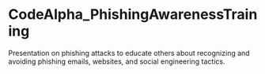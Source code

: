 # CodeAlpha_PhishingAwarenessTraining
Presentation on phishing attacks to educate others about recognizing and avoiding phishing emails, websites, and social engineering tactics.
